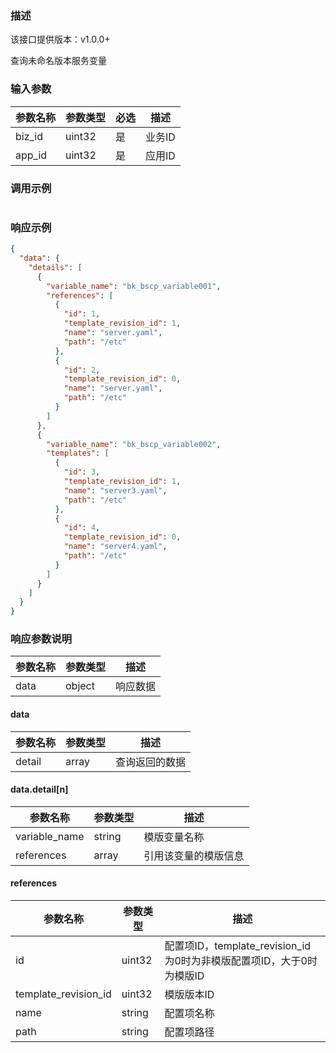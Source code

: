 ### 描述

该接口提供版本：v1.0.0+

查询未命名版本服务变量

### 输入参数

| 参数名称 | 参数类型 | 必选 | 描述   |
| -------- | -------- | ---- | ------ |
| biz_id   | uint32   | 是   | 业务ID |
| app_id   | uint32   | 是   | 应用ID |

### 调用示例

```json

```

### 响应示例

```json
{
  "data": {
    "details": [
      {
        "variable_name": "bk_bscp_variable001",
        "references": [
          {
            "id": 1,
            "template_revision_id": 1,
            "name": "server.yaml",
            "path": "/etc"
          },
          {
            "id": 2,
            "template_revision_id": 0,
            "name": "server.yaml",
            "path": "/etc"
          }
        ]
      },
      {
        "variable_name": "bk_bscp_variable002",
        "templates": [
          {
            "id": 3,
            "template_revision_id": 1,
            "name": "server3.yaml",
            "path": "/etc"
          },
          {
            "id": 4,
            "template_revision_id": 0,
            "name": "server4.yaml",
            "path": "/etc"
          }
        ]
      }
    ]
  }
}
```

### 响应参数说明

| 参数名称 | 参数类型 | 描述     |
| -------- | -------- | -------- |
| data     | object   | 响应数据 |

#### data

| 参数名称 | 参数类型 | 描述           |
| -------- | -------- | -------------- |
| detail   | array    | 查询返回的数据 |

#### data.detail[n]

| 参数名称      | 参数类型 | 描述                 |
| ------------- | -------- | -------------------- |
| variable_name | string   | 模版变量名称         |
| references    | array    | 引用该变量的模版信息 |

#### references

| 参数名称             | 参数类型 | 描述                                                         |
| -------------------- | -------- | ------------------------------------------------------------ |
| id                   | uint32   | 配置项ID，template_revision_id为0时为非模版配置项ID，大于0时为模版ID |
| template_revision_id | uint32   | 模版版本ID                                                   |
| name                 | string   | 配置项名称                                                   |
| path                 | string   | 配置项路径                                                   |

